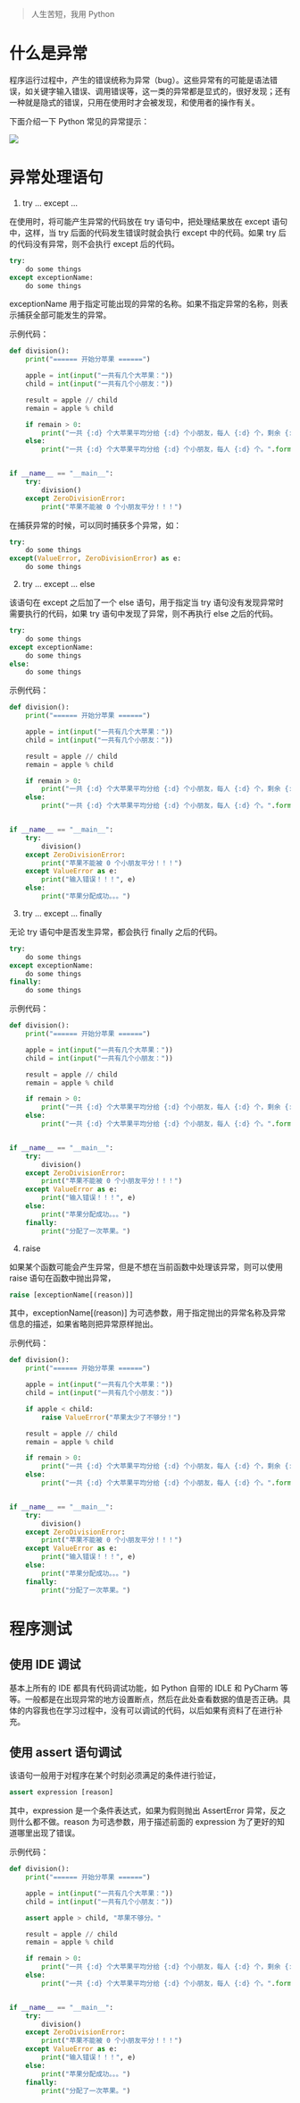 > 人生苦短，我用 Python

# 什么是异常

程序运行过程中，产生的错误统称为异常（bug）。这些异常有的可能是语法错误，如关键字输入错误、调用错误等，这一类的异常都是显式的，很好发现；还有一种就是隐式的错误，只用在使用时才会被发现，和使用者的操作有关。

下面介绍一下 Python 常见的异常提示：

![](https://dioimgstore.oss-cn-beijing.aliyuncs.com/images/%E5%BC%82%E5%B8%B8%E7%B1%BB%E5%9E%8B.png)

# 异常处理语句

1. try ... except ...

在使用时，将可能产生异常的代码放在 try 语句中，把处理结果放在 except 语句中，这样，当 try 后面的代码发生错误时就会执行 except 中的代码。如果 try 后的代码没有异常，则不会执行 except 后的代码。

``` python
try:
    do some things
except exceptionName:
    do some things
```

exceptionName 用于指定可能出现的异常的名称。如果不指定异常的名称，则表示捕获全部可能发生的异常。

示例代码：

``` python
def division():
	print("====== 开始分苹果 ======")

	apple = int(input("一共有几个大苹果："))
	child = int(input("一共有几个小朋友："))

	result = apple // child
	remain = apple % child

	if remain > 0:
		print("一共 {:d} 个大苹果平均分给 {:d} 个小朋友，每人 {:d} 个，剩余 {:d} 个。".format(apple, child, result, remain))
	else:
		print("一共 {:d} 个大苹果平均分给 {:d} 个小朋友，每人 {:d} 个。".format(apple, child, result))


if __name__ == "__main__":
	try:
		division()
	except ZeroDivisionError:
		print("苹果不能被 0 个小朋友平分！！！")
```

在捕获异常的时候，可以同时捕获多个异常，如：

``` python
try:
    do some things
except(ValueError, ZeroDivisionError) as e:
    do some things
```

2. try ... except ... else

该语句在 except 之后加了一个 else 语句，用于指定当 try 语句没有发现异常时需要执行的代码，如果 try 语句中发现了异常，则不再执行 else 之后的代码。

``` python
try:
    do some things
except exceptionName:
    do some things
else:
    do some things
```

示例代码：

``` python
def division():
	print("====== 开始分苹果 ======")

	apple = int(input("一共有几个大苹果："))
	child = int(input("一共有几个小朋友："))

	result = apple // child
	remain = apple % child

	if remain > 0:
		print("一共 {:d} 个大苹果平均分给 {:d} 个小朋友，每人 {:d} 个，剩余 {:d} 个。".format(apple, child, result, remain))
	else:
		print("一共 {:d} 个大苹果平均分给 {:d} 个小朋友，每人 {:d} 个。".format(apple, child, result))


if __name__ == "__main__":
	try:
		division()
	except ZeroDivisionError:
		print("苹果不能被 0 个小朋友平分！！！")
	except ValueError as e:
		print("输入错误！！！", e)
	else:
		print("苹果分配成功。。。")
```

3. try ... except ... finally

无论 try 语句中是否发生异常，都会执行 finally 之后的代码。

``` python
try:
    do some things
except exceptionName:
    do some things
finally:
    do some things
```

示例代码：

``` python
def division():
	print("====== 开始分苹果 ======")

	apple = int(input("一共有几个大苹果："))
	child = int(input("一共有几个小朋友："))

	result = apple // child
	remain = apple % child

	if remain > 0:
		print("一共 {:d} 个大苹果平均分给 {:d} 个小朋友，每人 {:d} 个，剩余 {:d} 个。".format(apple, child, result, remain))
	else:
		print("一共 {:d} 个大苹果平均分给 {:d} 个小朋友，每人 {:d} 个。".format(apple, child, result))


if __name__ == "__main__":
	try:
		division()
	except ZeroDivisionError:
		print("苹果不能被 0 个小朋友平分！！！")
	except ValueError as e:
		print("输入错误！！！", e)
	else:
		print("苹果分配成功。。。")
	finally:
		print("分配了一次苹果。")
```

4. raise

如果某个函数可能会产生异常，但是不想在当前函数中处理该异常，则可以使用 raise 语句在函数中抛出异常，

``` python
raise [exceptionName[(reason)]]
```

其中，exceptionName[(reason)] 为可选参数，用于指定抛出的异常名称及异常信息的描述，如果省略则把异常原样抛出。

示例代码：

``` python
def division():
	print("====== 开始分苹果 ======")

	apple = int(input("一共有几个大苹果："))
	child = int(input("一共有几个小朋友："))

	if apple < child:
		raise ValueError("苹果太少了不够分！")

	result = apple // child
	remain = apple % child

	if remain > 0:
		print("一共 {:d} 个大苹果平均分给 {:d} 个小朋友，每人 {:d} 个，剩余 {:d} 个。".format(apple, child, result, remain))
	else:
		print("一共 {:d} 个大苹果平均分给 {:d} 个小朋友，每人 {:d} 个。".format(apple, child, result))


if __name__ == "__main__":
	try:
		division()
	except ZeroDivisionError:
		print("苹果不能被 0 个小朋友平分！！！")
	except ValueError as e:
		print("输入错误！！！", e)
	else:
		print("苹果分配成功。。。")
	finally:
		print("分配了一次苹果。")
```

# 程序测试

## 使用 IDE 调试

基本上所有的 IDE 都具有代码调试功能，如 Python 自带的 IDLE 和 PyCharm 等等。一般都是在出现异常的地方设置断点，然后在此处查看数据的值是否正确。具体的内容我也在学习过程中，没有可以调试的代码，以后如果有资料了在进行补充。

## 使用 assert 语句调试

该语句一般用于对程序在某个时刻必须满足的条件进行验证，

``` python
assert expression [reason]
```

其中，expression 是一个条件表达式，如果为假则抛出 AssertError 异常，反之则什么都不做。reason 为可选参数，用于描述前面的 expression 为了更好的知道哪里出现了错误。

示例代码：

``` python
def division():
	print("====== 开始分苹果 ======")

	apple = int(input("一共有几个大苹果："))
	child = int(input("一共有几个小朋友："))

	assert apple > child, "苹果不够分。"

	result = apple // child
	remain = apple % child

	if remain > 0:
		print("一共 {:d} 个大苹果平均分给 {:d} 个小朋友，每人 {:d} 个，剩余 {:d} 个。".format(apple, child, result, remain))
	else:
		print("一共 {:d} 个大苹果平均分给 {:d} 个小朋友，每人 {:d} 个。".format(apple, child, result))


if __name__ == "__main__":
	try:
		division()
	except ZeroDivisionError:
		print("苹果不能被 0 个小朋友平分！！！")
	except ValueError as e:
		print("输入错误！！！", e)
	else:
		print("苹果分配成功。。。")
	finally:
		print("分配了一次苹果。")
```


